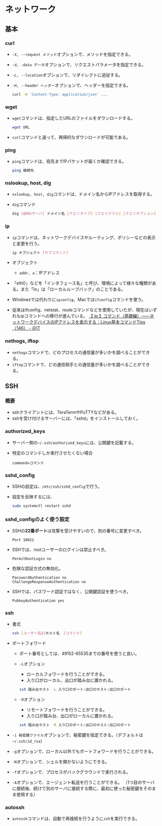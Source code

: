 # ネットワーク

## 基本

### curl

- `-X, --request メソッド`オプションで、メソッドを指定できる。
- `-d, -data データ`オプションで、リクエストパラメータを指定できる。
- `-L, --location`オプションで、リダイレクトに追従する。
- `-H, --header ヘッダー`オプションで、ヘッダーを指定できる。

  ```bash
  curl -H 'Content-Type: application/json' ...
  ```

### wget

- `wget`コマンドは、指定したURLのファイルをダウンロードする。

  ```bash
  wget URL
  ```

- `curl`コマンドと違って、再帰的なダウンロードが可能である。

### ping

- `ping`コマンドは、宛先までIPパケットが届くか確認できる。

  ```bash
  ping 接続先
  ```

### nslookup, host, dig

- `nslookup, host, dig`コマンドは、ドメイン名からIPアドレスを取得する。
- `dig`コマンド

  ```bash
  dig [@DNSサーバ] ドメイン名 [クエリタイプ] [クエリクラス] [クエリオプション]
  ```

### ip

- `ip`コマンドは、ネットワークデバイスやルーティング、ポリシーなどの表示と変更を行う。

  ```bash
  ip オブジェクト [サブコマンド]
  ```

- オブジェクト
  - `addr, a`：IPアドレス
- 「eth0」などを「インタフェース名」と呼び、環境によって様々な種類がある。また「lo」は「ローカルループバック」のことである。
- Windowsでは代わりに`ipconfig`、Macでは`ifconfig`コマンドを使う。
- 従来はifconfig、netstat、routeコマンドなどを使用していたが、現在はいずれもipコマンドへの移行が進んでいる。
  [【 ip 】コマンド（基礎編）――ネットワークデバイスのIPアドレスを表示する：Linux基本コマンドTips（146） - ＠IT](https://www.atmarkit.co.jp/ait/articles/1709/22/news019.html)

### nethogs, iftop

- `nethogs`コマンドで、どのプロセスの通信量が多いかを調べることができる。
- `iftop`コマンドで、どの通信相手との通信量が多いかを調べることができる。

## SSH

### 概要

- sshクライアントには、TeraTermやPuTTYなどがある。
- sshを受け付けるサーバーには、「sshd」をインストールしておく。

### authorized_keys

- サーバー側の`~/.ssh/authorized_keys`には、公開鍵を記載する。
- 特定のコマンドしか実行させたくない場合

  ```text
  command=コマンド
  ```

### sshd_config

- SSHの設定は、`/etc/ssh/sshd_config`で行う。
- 設定を反映するには、

  ```bash
  sudo systemctl restart sshd
  ```

### sshd_configのよく使う設定

- SSHの**22番ポート**は攻撃を受けやすいので、別の番号に変更すべき。

  ```text
  Port 10022
  ```

- SSHでは、rootユーザーのログインは禁止すべき。

  ```text
  PermitRootLogin no
  ```

- 危険な認証方式の無効化。

  ```text
  PasswordAuthentication no 
  ChallengeResponseAuthentication no
  ```

- SSHでは、パスワード認証ではなく、公開鍵認証を使うべき。

  ```text
  PubkeyAuthentication yes
  ```

### ssh

- 書式

  ```bash
  ssh [ユーザー名@]ホスト名　[コマンド]
  ```

- ポートフォワード
  - ポート番号としては、49152-65535までの番号を使うと良い。
  - `-L`オプション
    - ローカルフォワードを行うことができる。
    - 入り口がローカル、出口が踏み台に置かれる。

    ```bash
    ssh 踏み台ホスト -L 入り口のポート:出口のホスト:出口のポート
    ```

  - `-R`オプション
    - リモートフォワードを行うことができる。
    - 入り口が踏み台、出口がローカルに置かれる。

    ```bash
    ssh 踏み台ホスト -R 入り口のポート:出口のホスト:出口のポート
    ```

- `-i 秘密鍵ファイル`オプションで、秘密鍵を指定できる。（デフォルトは`~/.ssh/id_rsa`）
- `-g`オプションで、ローカル以外でもポートフォワードを行うことができる。
- `-N`オプションで、シェルを開かないようにできる。
- `-f`オプションで、プロセスがバックグラウンドで実行される。
- `-A`オプションで、エージェント転送を行うことができる。
  （1つ目のサーバに接続後、続けて別のサーバに接続する際に、最初に使った秘密鍵をそのまま使用する）

### autossh

- `autossh`コマンドは、自動で再接続を行うように`ssh`を実行できる。
